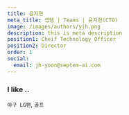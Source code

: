 ```yaml
---
title: 윤지현
meta_title: 셉템 | Teams | 윤지현(CTO)
image: /images/authors/yjh.png
description: this is meta description
position1: Cheif Technology Officer 
position2: Director
order: 1
social:
  email: jh-yoon@septem-ai.com
---
```


### I like ..
  `야구 LG팬`, `골프`
